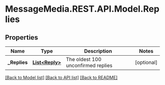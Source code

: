 # MessageMedia.REST.API.Model.Replies
## Properties

Name | Type | Description | Notes
------------ | ------------- | ------------- | -------------
**_Replies** | [**List&lt;Reply&gt;**](Reply.md) | The oldest 100 unconfirmed replies | [optional] 

[[Back to Model list]](../README.md#documentation-for-models) [[Back to API list]](../README.md#documentation-for-api-endpoints) [[Back to README]](../README.md)

